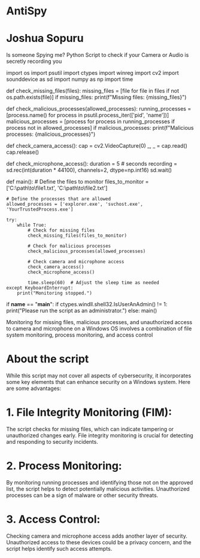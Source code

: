 # AntiSpy
# Joshua Sopuru 
Is someone Spying me? Python Script to check if your Camera or Audio is secretly recording you

import os
import psutil
import ctypes
import winreg
import cv2
import sounddevice as sd
import numpy as np
import time

def check_missing_files(files):
    missing_files = [file for file in files if not os.path.exists(file)]
    if missing_files:
        print(f"Missing files: {missing_files}")

def check_malicious_processes(allowed_processes):
    running_processes = [process.name() for process in psutil.process_iter(['pid', 'name'])]
    malicious_processes = [process for process in running_processes if process not in allowed_processes]
    if malicious_processes:
        print(f"Malicious processes: {malicious_processes}")

def check_camera_access():
    cap = cv2.VideoCapture(0)
    _, _ = cap.read()
    cap.release()

def check_microphone_access():
    duration = 5  # seconds
    recording = sd.rec(int(duration * 44100), channels=2, dtype=np.int16)
    sd.wait()

def main():
    # Define the files to monitor
    files_to_monitor = ['C:\\path\\to\\file1.txt', 'C:\\path\\to\\file2.txt']

    # Define the processes that are allowed
    allowed_processes = ['explorer.exe', 'svchost.exe', 'YourTrustedProcess.exe']

    try:
        while True:
            # Check for missing files
            check_missing_files(files_to_monitor)

            # Check for malicious processes
            check_malicious_processes(allowed_processes)

            # Check camera and microphone access
            check_camera_access()
            check_microphone_access()

            time.sleep(60)  # Adjust the sleep time as needed
    except KeyboardInterrupt:
        print("Monitoring stopped.")

if __name__ == "__main__":
    if ctypes.windll.shell32.IsUserAnAdmin() != 1:
        print("Please run the script as an administrator.")
    else:
        main()

Monitoring for missing files, malicious processes, and unauthorized access to camera and microphone on a Windows OS involves a combination of file system monitoring, 
process monitoring, and access control

# About the script
While this script may not cover all aspects of cybersecurity, it incorporates some key elements that can enhance security on a Windows system. Here are some advantages:

# 1. File Integrity Monitoring (FIM): 
The script checks for missing files, which can indicate tampering or unauthorized changes early. File integrity monitoring is crucial for detecting and responding to security incidents.

# 2. Process Monitoring: 
By monitoring running processes and identifying those not on the approved list, the script helps to detect potentially malicious activities. Unauthorized processes can be a sign of malware or other security threats.

# 3. Access Control: 
Checking camera and microphone access adds another layer of security. Unauthorized access to these devices could be a privacy concern, and the script helps identify such access attempts.

